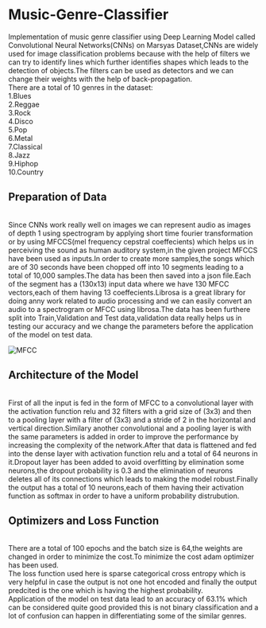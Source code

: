 # Music-Genre-Classifier </br>
Implementation of music genre classifier using Deep Learning Model called Convolutional Neural Networks(CNNs) on Marsyas Dataset,CNNs are widely used for image classification problems because with the help of filters we can try to identify lines which further identifies shapes which leads to the detection of objects.The filters can be used as detectors and we can change their weights with the help of back-propagation.</br>
There are a total of 10 genres in the dataset:</br>
1.Blues</br>
2.Reggae</br>
3.Rock</br>
4.Disco</br>
5.Pop</br>
6.Metal</br>
7.Classical</br>
8.Jazz</br>
9.Hiphop</br>
10.Country</br>

## Preparation of Data
</br>
Since CNNs work really well on images we can represent audio as  images of depth 1 using spectrogram by applying short time fourier transformation or by using MFCCS(mel frequency cepstral coeffecients) which helps us in perceiving the sound as human auditory system,in the given project MFCCS have been used as inputs.In order to create more samples,the songs which are of 30 seconds have been chopped off into 10 segments leading to a total of 10,000 samples.The data has been then saved into a json file.Each of the segment has a  (130x13)  input data  where we have 130 MFCC vectors,each of them having 13 coeffecients.Librosa is a great library for doing anny work related to audio processing and we can easily convert an audio to a spectrogram or MFCC using librosa.The data has been furthere split into Train,Validation and Test data,validation data really helps us in testing our accuracy and we change the parameters before the application of the model on test data.


![MFCC](https://user-images.githubusercontent.com/44138895/87200956-46f1b380-c31b-11ea-9ce6-f7cbaf4b12a8.jpeg)


## Architecture of the Model
</br>
First of all the input is fed in the form of MFCC to a convolutional layer with the activation function relu and 32 filters with a grid size of (3x3) and then to a pooling layer with a filter of (3x3) and a stride of 2 in the horizontal and vertical direction.Similary  another convolutional and a pooling layer is  with the same parameters is added  in order to improve the performance by increasing the complexity of the network.After that data is flattened and fed into the dense layer with activation function relu and a total of 64 neurons in it.Dropout layer has been added to avoid overfitting by elimination some neurons,the dropout probability is 0.3 and the elimination of neurons deletes all of its connections which leads to making the model robust.Finally the output has a total of 10 neurons,each of them having their activation function as softmax in order to have a uniform probability distrubution.</br>

## Optimizers and Loss Function
</br>
There are a total of 100 epochs and the batch size is 64,the weights are changed in order to minimize the cost.To minimize the cost adam optimizer has been used.</br>
The loss function used here is sparse categorical cross entropy which is very helpful in case the output is not one hot encoded and finally the output predcited is the one which is having the highest probability.</br>
Application of the model on test data lead to an accuracy of 63.1% which can be considered quite good provided this is not binary classification and a lot of confusion can happen in differentiating some of the similar genres.
